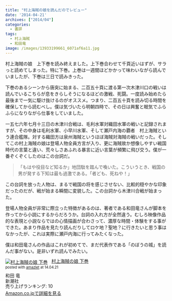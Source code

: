 ```yaml
---
title: "村上海賊の娘を読んだのでレビュー"
date: '2014-04-21'
archives: ["2014/04"]
categories:
  - 書評
tags:
  - 村上海賊
  - 和田竜
image: /images/13933199661_6071af6a11.jpg
---
```

村上海賊の娘　上下巻を読み終えました。上下巻合わせて千頁近いはずが、サラっと読めてしまった。特に下巻。上巻は一週間ほどかかって味わいながら読んでいましたが、下巻は三日で読みきった。

<!--more-->

下巻のあるシーンから唐突に始まる、二百五十頁に渡る第一次木津川口の戦いは読んでいるこちらが息をきらしそうになるほどの激戦、死闘。一度読み始めたら最後まで一気に駆け抜けるのがオススメ。つまり、二百五十頁を読み切る時間を確保してから読むべし。僕は気づいたら明朝四時で、その日は興奮と眠気でふらふらになりながら仕事をしていました。

一五七六年七月十三日の木津川合戦は、毛利水軍対織田水軍の戦いと記録されますが、その中身は毛利水軍、小早川水軍、そして瀬戸内海の覇者　村上海賊という連合艦隊。対する織田方は泉州海賊というほぼ海賊対海賊の戦いだった。そしてこの村上海賊の娘は登場人物全員方言が入り、更に海賊故か想像しやすい戦国時代の言葉と違い、荒々しさあふれる暴言に近い言葉が頻繁に飛び交う。僕が一番ぞくぞくしたのはこの台詞だ。

>「もはや役目など知るか」地団駄を踏んで喚いた。こういうとき、戦国の男が発する下知は最も過激である。「者ども、死ねや！」

この台詞を放った人物は、まるで戦国の将を感じさせない、比較的穏やかな印象だったのだが、戦が始まる瞬間に変貌した。この台詞から木津川合戦が始まった。

登場人物全員が非常に際立った特徴があるのは、著者である和田竜さんが脚本を作ってから小説にするからだろうか。台詞の入れ方が全然違う。むしろ映像作品的な表現と小説ならではの心情描画が合わさって、濃厚な時間・体験をする事ができた。あまり作品を見たり読んだりしてロケ地？聖地？に行きたいと思う事はなかったが、これは実際に瀬戸内海に行ってみたくなった。

僕は和田竜さんの作品はこれが初めてで、まだ代表作である「のぼうの城」を読んだ事がない。是非いずれ読んでみたい。

<div class="amazlet-box" style="margin-bottom:0px;"><div class="amazlet-image" style="float:left;margin:0px 12px 1px 0px;"><a href="https://www.amazon.co.jp/exec/obidos/ASIN/4103068833/t4traw-22/ref=nosim/" name="amazletlink" target="_blank"><img src="//ecx.images-amazon.com/images/I/51bf8miYZEL._SL160_.jpg" alt="村上海賊の娘 下巻" style="border: none;" /></a></div><div class="amazlet-info" style="line-height:120%; margin-bottom: 10px"><div class="amazlet-name" style="margin-bottom:10px;line-height:120%"><a href="https://www.amazon.co.jp/exec/obidos/ASIN/4103068833/t4traw-22/ref=nosim/" name="amazletlink" target="_blank">村上海賊の娘 下巻</a><div class="amazlet-powered-date" style="font-size:80%;margin-top:5px;line-height:120%">posted with <a href="https://www.amazlet.com/" title="amazlet" target="_blank">amazlet</a> at 14.04.21</div></div><div class="amazlet-detail">和田 竜 <br />新潮社 <br />売り上げランキング: 10<br /></div><div class="amazlet-sub-info" style="float: left;"><div class="amazlet-link" style="margin-top: 5px"><a href="https://www.amazon.co.jp/exec/obidos/ASIN/4103068833/t4traw-22/ref=nosim/" name="amazletlink" target="_blank">Amazon.co.jpで詳細を見る</a></div></div></div><div class="amazlet-footer" style="clear: left"></div></div>
